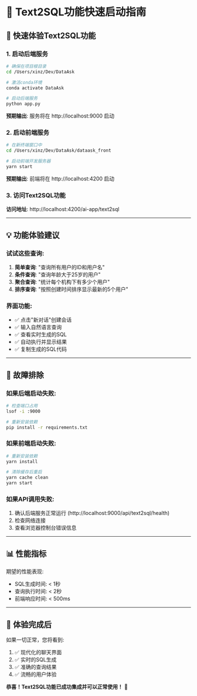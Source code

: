 # 🚀 Text2SQL功能快速启动指南

## 🎯 快速体验Text2SQL功能

### 1. 启动后端服务
```bash
# 确保在项目根目录
cd /Users/xinz/Dev/DataAsk

# 激活conda环境
conda activate DataAsk

# 启动后端服务
python app.py
```
**预期输出**: 服务将在 http://localhost:9000 启动

### 2. 启动前端服务
```bash
# 在新终端窗口中
cd /Users/xinz/Dev/DataAsk/dataask_front

# 启动前端开发服务器
yarn start
```
**预期输出**: 前端将在 http://localhost:4200 启动

### 3. 访问Text2SQL功能
**访问地址**: http://localhost:4200/ai-app/text2sql

---

## 💡 功能体验建议

### 试试这些查询:
1. **简单查询**: "查询所有用户的ID和用户名"
2. **条件查询**: "查询年龄大于25岁的用户"  
3. **聚合查询**: "统计每个机构下有多少个用户"
4. **排序查询**: "按照创建时间排序显示最新的5个用户"

### 界面功能:
- ✅ 点击"新对话"创建会话
- ✅ 输入自然语言查询
- ✅ 查看实时生成的SQL
- ✅ 自动执行并显示结果
- ✅ 复制生成的SQL代码

---

## 🔧 故障排除

### 如果后端启动失败:
```bash
# 检查端口占用
lsof -i :9000

# 重新安装依赖
pip install -r requirements.txt
```

### 如果前端启动失败:
```bash
# 重新安装依赖
yarn install

# 清除缓存后重启
yarn cache clean
yarn start
```

### 如果API调用失败:
1. 确认后端服务正常运行 (http://localhost:9000/api/text2sql/health)
2. 检查网络连接
3. 查看浏览器控制台错误信息

---

## 📊 性能指标

期望的性能表现:
- SQL生成时间: < 1秒
- 查询执行时间: < 2秒  
- 前端响应时间: < 500ms

---

## 🎉 体验完成后

如果一切正常，您将看到:
1. ✅ 现代化的聊天界面
2. ✅ 实时的SQL生成
3. ✅ 准确的查询结果
4. ✅ 流畅的用户体验

**恭喜！Text2SQL功能已成功集成并可以正常使用！** 🎊 